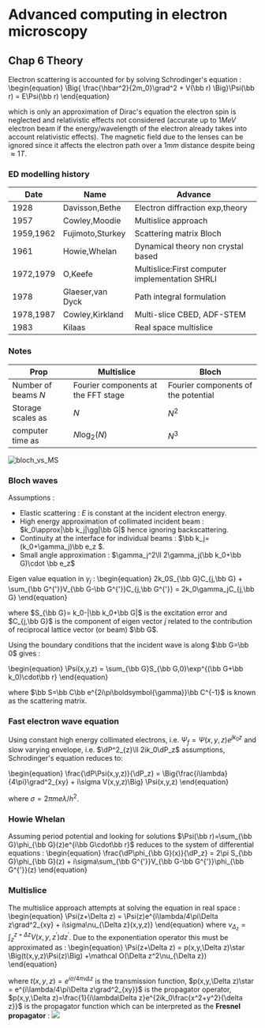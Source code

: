 # Advanced computing in electron microscopy

## Chap 6 Theory
Electron scattering is accounted for by solving Schrodinger's equation :
\begin{equation}
  \Big\{ \frac{\hbar^2}{2m_0}\grad^2 + V(\bb r) \Big\}\Psi(\bb r) = E\Psi(\bb r)
\end{equation}

which is only an approximation of Dirac's equation the electron spin is neglected and relativistic effects not considered (accurate up to $1MeV$ electron beam if the energy/wavelength of the electron already takes into account relativistic effects).
The magnetic field due to the lenses can be ignored since it affects the electron path over a $1mm$ distance despite being $\approx 1T$.


### ED modelling history
Date      |Name              |Advance
-----     |----              |---------                             
1928      | Davisson,Bethe   | Electron diffraction exp,theory
1957      | Cowley,Moodie    | Multislice approach
1959,1962 | Fujimoto,Sturkey | Scattering matrix Bloch
1961      | Howie,Whelan     | Dynamical theory non crystal based
1972,1979 | O,Keefe          | Multislice:First computer implementation SHRLI
1978      | Glaeser,van Dyck | Path integral formulation
1978,1987 | Cowley,Kirkland  | Multi-slice CBED, ADF-STEM
1983      | Kilaas           | Real space multislice

### Notes
Prop                |Multislice     |Bloch
-----               |----           |---------                             
Number of beams $N$ | Fourier components at the FFT stage | Fourier components of the potential
Storage scales as   | $N$           | $N^2$     
computer time as    | $N\log_2(N)$  | $N^3$     

![bloch_vs_MS](/figures/Kirkland2010_BlochvsMS.png)


### Bloch waves
Assumptions :

- Elastic scattering : $E$ is constant at the incident electron energy.
- High energy approximation of collimated incident beam : $k_0\approx|\bb k_j|\gg|\bb G|$ hence ignoring backscattering.
- Continuity at the interface for individual beams : $\bb k_j=(k_0+\gamma_j)\bb e_z $.
- Small angle approximation : $\gamma_j^2\ll 2\gamma_j(\bb k_0+\bb G)\cdot \bb e_z$

Eigen value equation in $\gamma_j$ :
\begin{equation}
  2k_0S_{\bb G}C_{j,\bb G} + \sum_{\bb G^{'}}V_{\bb G-\bb G^{'}}C_{j,\bb G^{'}} = 2k_0\gamma_jC_{j,\bb G}
\end{equation}

where $S_{\bb G}= k_0-|\bb k_0+\bb G|$ is the excitation error and $C_{j,\bb G}$ is the component of eigen vector $j$ related to the contribution of reciprocal lattice vector (or beam) $\bb G$.

Using the boundary conditions that the incident wave is along $\bb G=\bb 0$ gives :

\begin{equation}
  \Psi(x,y,z) = \sum_{\bb G}S_{\bb G,0}\exp^{(\bb G+\bb k_0)\cdot\bb r}
\end{equation}

 where $\bb S=\bb C\bb e^{2i\pi\boldsymbol{\gamma}}\bb C^{-1}$ is known as the scattering matrix.

### Fast electron wave equation
Using constant high energy collimated electrons, i.e. $\Psi_f=\Psi(x,y,z)e^{jk_0z}$ and slow varying envelope, i.e. $\dP^2_{z}\ll 2ik_0\dP_z$ assumptions, Schrodinger's equation reduces to:

\begin{equation}
  \frac{\dP\Psi(x,y,z)}{\dP_z} =
    \Big\{\frac{i\lambda}{4\pi}\grad^2_{xy} + i\sigma V(x,y,z)\Big\} \Psi(x,y,z)
\end{equation}

where $\sigma=2\pi me\lambda/h^2$.

### Howie Whelan
Assuming period potential and looking for solutions $\Psi(\bb r)=\sum_{\bb G}\phi_{\bb G}(z)e^{i\bb G\cdot\bb r}$ reduces to the  system of differential equations :
\begin{equation}
  \frac{\dP\phi_{\bb G}(x)}{\dP_z} =
      2\pi S_{\bb G}\phi_{\bb G}(z)
      + i\sigma\sum_{\bb G^{'}}V_{\bb G-\bb G^{'}}\phi_{\bb G^{'}}(z)
\end{equation}

### Multislice
The multislice approach attempts at solving the equation in real space :
\begin{equation}
  \Psi(z+\Delta z) = \Psi(z)e^{i\lambda/4\pi\Delta z\grad^2_{xy}
      + i\sigma\nu_{\Delta z}(x,y,z)}
\end{equation}
where $\nu_{\Delta_z}=\int_z^{z+\Delta z}V(x,y,z^{'})dz^{'}$. Due to the exponentiation operator this must be approximated as :
\begin{equation}
  \Psi(z+\Delta z) = p(x,y,\Delta z)\star \Big(t(x,y,z)\Psi(z)\Big) +\mathcal O(\Delta z^2\nu_{\Delta z})
\end{equation}

where $t(x,y,z)=e^{i\sigma/4\pi\nu{\Delta z}}$ is the transmission function, $p(x,y,\Delta z)\star = e^{i\lambda/4\pi\Delta z\grad^2_{xy}}$ is the propagator operator, $p(x,y,\Delta z)=\frac{1}{i\lambda\Delta z}e^{2ik_0\frac{x^2+y^2}{\delta z}}$ is the propagator function which can be interpreted as the **Fresnel propagator** :
![](/figures/Fresnel.gif)
